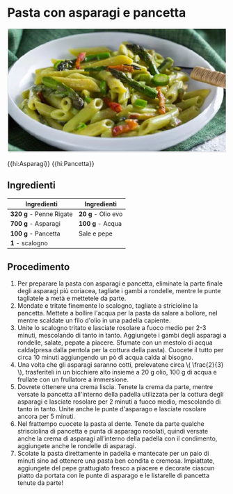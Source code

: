 # Pasta con asparagi e pancetta

![](img/Pasta-con-asparagi-e-pancetta.jpg)

{{hi:Asparagi}}
{{hi:Pancetta}}

## Ingredienti

| Ingredienti                  | Ingredienti             |
| ---------------------------- | ----------------------- |
| **320 g** - Penne Rigate  | **20 g** - Olio evo |
| **700 g** - Asparagi | **100 g** - Acqua |
| **100 g** - Pancetta | Sale e pepe |
| **1** - scalogno |  |

## Procedimento

1. Per preparare la pasta con asparagi e pancetta, eliminate la parte finale degli asparagi più coriacea, tagliate i gambi a rondelle, mentre le punte tagliatele a metà e mettetele da parte.
1. Mondate e tritate finemente lo scalogno, tagliate a stricioline la pancetta. Mettete a bollire l'acqua per la pasta da salare a bollore, nel mentre scaldate un filo d'olio in una padella capiente.
1. Unite lo scalogno tritato e lasciate rosolare a fuoco medio per 2-3 minuti, mescolando di tanto in tanto. Aggiungete i gambi degli asparagi a rondelle, salate, pepate a piacere. Sfumate con un mestolo di acqua calda(presa dalla pentola per la cottura della pasta). Cuocete il tutto per circa 10 minuti aggiungendo un pò di acqua calda al bisogno. 
1. Una volta che gli asparagi saranno cotti, prelevatene circa \\( \frac{2}{3} \\), trasferiteli in un bicchiere alto insieme a 20 g olio, 100 g di acqua e frullate con un frullatore a immersione.
1. Dovrete ottenere una crema liscia. Tenete la crema da parte, mentre versate la pancetta all'interno della padella utilizzata per la cottura degli asparagi e lasciate rosolare per 2 minuti a fuoco medio, mescolando di tanto in tanto. Unite anche le punte d'asparago e lasciate rosolare ancora per 5 minuti.
1. Nel frattempo cuocete la pasta al dente. Tenete da parte qualche strisciolina di pancetta e punta di asparago rosolati, quindi versate anche la crema di asparagi all’interno della padella con il condimento, aggiungete anche le rondelle di asparagi.
1. Scolate la pasta direttamente in padella e mantecate per un paio di minuti sino ad ottenere una pasta ben condita e cremosa. Impiattate, aggiungete del pepe grattugiato fresco a piacere e decorate ciascun piatto da portata con le punte di asparago e le listarelle di pancetta tenute da parte!
